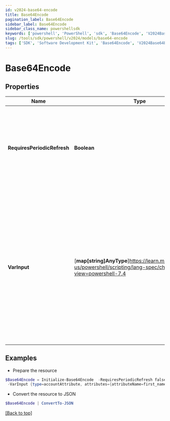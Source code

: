 ```yaml
---
id: v2024-base64-encode
title: Base64Encode
pagination_label: Base64Encode
sidebar_label: Base64Encode
sidebar_class_name: powershellsdk
keywords: ['powershell', 'PowerShell', 'sdk', 'Base64Encode', 'V2024Base64Encode'] 
slug: /tools/sdk/powershell/v2024/models/base64-encode
tags: ['SDK', 'Software Development Kit', 'Base64Encode', 'V2024Base64Encode']
---
```



# Base64Encode

## Properties

Name | Type | Description | Notes
------------ | ------------- | ------------- | -------------
**RequiresPeriodicRefresh** | **Boolean** | A value that indicates whether the transform logic should be re-evaluated every evening as part of the identity refresh process | [optional] [default to $false]
**VarInput** | [**map[string]AnyType**]https://learn.microsoft.com/en-us/powershell/scripting/lang-spec/chapter-04?view=powershell-7.4 | This is an optional attribute that can explicitly define the input data which will be fed into the transform logic. If input is not provided, the transform will take its input from the source and attribute combination configured via the UI. | [optional] 

## Examples

- Prepare the resource
```powershell
$Base64Encode = Initialize-Base64Encode  -RequiresPeriodicRefresh false `
 -VarInput {type=accountAttribute, attributes={attributeName=first_name, sourceName=Source}}
```

- Convert the resource to JSON
```powershell
$Base64Encode | ConvertTo-JSON
```


[[Back to top]](#) 

